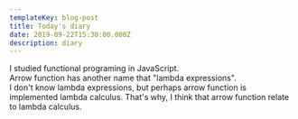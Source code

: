```yaml
---
templateKey: blog-post
title: Today's diary
date: 2019-09-22T15:30:00.000Z
description: diary
---
```

I studied functional programing in JavaScript.  
Arrow function has another name that "lambda expressions".  
I don't know lambda expressions, but perhaps arrow function is implemented lambda calculus.
That's why, I think that arrow function relate to lambda calculus.

